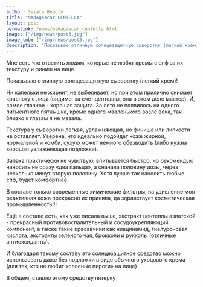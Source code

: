 ```yaml
---
author: Sviata Beauty
title: "Madagascar CENTELLA"
layout: post
permalink: /news/madagascar_centella.html
image: ["/img/news/post3.jpg"]
image_tmb: ["/img/news/post3.jpg"]
description: "Показываю отличную солнцезащитную сыворотку (легкий крем)! Текстура у сыворотки легкая, увлажняющая, но финиша или липкости не оставляет. Уверена, что идеально подойдет коже жирной, нормальной и комби, сухую может немного обезводить (либо нужна хорошая увлажняющая подложка)."
---
```

Мне есть что ответить людям, которые не любят кремы с спф за их текстуру и финиш на лице.

Показываю отличную солнцезащитную сыворотку (легкий крем)!
													
Ни капельки не жирнит, не выбеливает, но при этом прилично снимает красноту с лица (видимо, за счет центеллы, она в этом деле мастер). И, самое главное - хорошая защита. За лето не появилось ни одного пигментного пятнышка, кроме одного мааленького возле века, так близко к глазам я не мазала.
													
Текстура у сыворотки легкая, увлажняющая, но финиша или липкости не оставляет. Уверена, что идеально подойдет коже жирной, нормальной и комби, сухую может немного обезводить (либо нужна хорошая увлажняющая подложка).

Запаха практически не чувствую, впитывается быстро, но рекомендую наносить не сразу «два пальца», а сначала половину дозы, через несколько минут вторую половину. Хотя лучше так наносить любые спф, будет комфортнее.
													
В составе только современные химические фильтры, на удивление моя реактивная кожа прекрасно их приняла, да здравствует косметическая промышленность!!!
													
Ещё в составе есть, как уже писала выше, экстракт центеллы азиатской - прекрасный противовоспалительный и сосудоукрепляющий компонент, а также такие красавчики как ниацинамид, гиалуроновая кислота, экстракты зеленого чая, брокколи и рукколы (отличные антиоксиданты).

И благодаря такому составу это солнцезащитное средство можно использовать даже без подложки в виде обычного уходового крема (для тех, кто не любит «слоеные пироги» на лице)
													
В общем, ставлю этому средству пятерку

